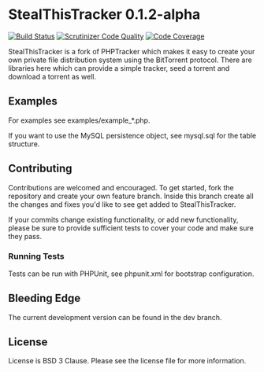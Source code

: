 # StealThisTracker 0.1.2-alpha
[![Build Status](https://api.travis-ci.org/StealThisShow/StealThisTracker.svg?branch=dev)](https://travis-ci.org/StealThisShow/StealThisTracker)
[![Scrutinizer Code Quality](https://scrutinizer-ci.com/g/StealThisShow/StealThisTracker/badges/quality-score.png?b=dev)](https://scrutinizer-ci.com/g/StealThisShow/StealThisTracker/?branch=dev)
[![Code Coverage](https://scrutinizer-ci.com/g/StealThisShow/StealThisTracker/badges/coverage.png?b=dev)](https://scrutinizer-ci.com/g/StealThisShow/StealThisTracker/?branch=dev)

StealThisTracker is a fork of PHPTracker which makes it easy to create your own private file distribution system using the BitTorrent protocol. There are libraries here which can provide a simple tracker, seed a torrent and download a torrent as well.

## Examples
For examples see examples/example_*.php.

If you want to use the MySQL persistence object, see mysql.sql for the table structure.

## Contributing
Contributions are welcomed and encouraged. To get started, fork the repository and create your own feature branch. Inside this branch create all the changes and fixes you'd like to see get added to StealThisTracker.

If your commits change existing functionality, or add new functionality, please be sure to provide sufficient tests to cover your code and make sure they pass.

### Running Tests

Tests can be run with PHPUnit, see phpunit.xml for bootstrap configuration.

## Bleeding Edge
The current development version can be found in the dev branch.

## License
License is BSD 3 Clause. Please see the license file for more information.
